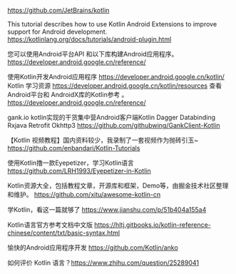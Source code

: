 https://github.com/JetBrains/kotlin

This tutorial describes how to use Kotlin Android Extensions to improve support for Android development. 
https://kotlinlang.org/docs/tutorials/android-plugin.html

您可以使用Android平台API 和以下库构建Android应用程序。
https://developer.android.google.cn/reference/

使用Kotlin开发Android应用程序   https://developer.android.google.cn/kotlin/
Kotlin 学习资源   https://developer.android.google.cn/kotlin/resources
查看Android平台和 AndroidX库的Kotlin参考 。     https://developer.android.google.cn/reference/

gank.io kotlin实现的干货集中营Android客户端Kotlin Dagger Databinding Rxjava Retrofit Okhttp3
https://github.com/githubwing/GankClient-Kotlin

【Kotlin 视频教程】国内资料较少，我录制了一套视频作为抛砖引玉~
https://github.com/enbandari/Kotlin-Tutorials

使用Kotlin撸一款Eyepetizer，学习Kotlin语言
https://github.com/LRH1993/Eyepetizer-in-Kotlin

Kotlin资源大全，包括教程文章，开源库和框架，Demo等，由掘金技术社区整理和维护。
https://github.com/xitu/awesome-kotlin-cn


学Kotlin，看这一篇就够了
https://www.jianshu.com/p/51b404a155a4

Kotlin语言官方参考文档中文版
https://hltj.gitbooks.io/kotlin-reference-chinese/content/txt/basic-syntax.html


愉快的Android应用程序开发   https://github.com/Kotlin/anko


如何评价 Kotlin 语言？https://www.zhihu.com/question/25289041 












 